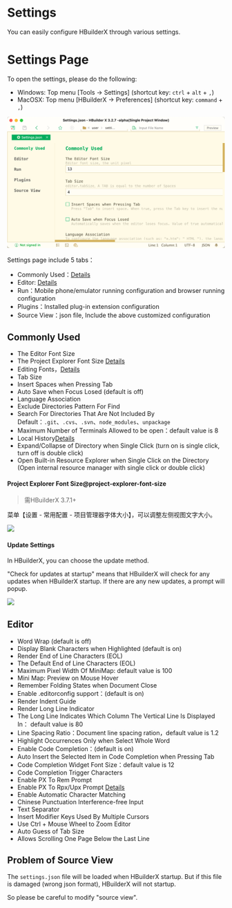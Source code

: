 # Settings

You can easily configure HBuilderX through various settings.

# Settings Page

To open the settings, please do the following:

- Windows: Top menu [Tools -> Settings] (shortcut key: `ctrl` + `alt` + `,`)
- MacOSX: Top menu [HBuilderX -> Preferences] (shortcut key: `command` + `,`)

<img src="/static/snapshots/tutorial/settings/settings.en.png" class="hd-img" />

Settings page include 5 tabs：

- Commonly Used：[Details](/Tutorial/setting?id=CommonlyUsed)
- Editor: [Details](/Tutorial/setting?id=Editor)
- Run：Mobile phone/emulator running configuration and browser running configuration
- Plugins：Installed plug-in extension configuration
- Source View：json file, Include the above customized configuration

## Commonly Used

- The Editor Font Size
- The Project Explorer Font Size [Details](#project-explorer-font-size)
- Editing Fonts，[Details](/Tutorial/settings/font)
- Tab Size
- Insert Spaces when Pressing Tab
- Auto Save when Focus Losed (default is off)
- Language Association
- Exclude Directories Pattern For Find
- Search For Directories That Are Not Included By Default：`.git`、`.cvs`、`.svn`、`node_modules`、`unpackage`
- Maximum Number of Terminals Allowed to be open：default value is 8
- Local History[Details](/Tutorial/UserGuide/LocalHistory)
- Expand/Collapse of Directory when Single Click (turn on is single click, turn off is double click)
- Open Built-in Resource Explorer when Single Click on the Directory (Open internal resource manager with single click or double click)

#### Project Explorer Font Size@project-explorer-font-size

> 需HBuilderX 3.7.1+

菜单【设置 - 常用配置 - 项目管理器字体大小】，可以调整左侧视图文字大小。

<img src="https://web-assets.dcloud.net.cn/hbuilderx-doc/setting-left-view-fontsize.jpg" class="hd-img" />

#### Update Settings

In HBuilderX, you can choose the update method.

"Check for updates at startup" means that HBuilderX will check for any updates when HBuilderX startup. If there are any new updates, a prompt will popup.

<img src="/static/snapshots/tutorial/settings/upgrade_en.png" class="hd-img" />

## Editor

- Word Wrap (default is off)
- Display Blank Characters when Highlighted  (default is on)
- Render End of Line Characters (EOL)
- The Default End of Line Characters (EOL)
- Maximum Pixel Width Of MiniMap: default value is 100
- Mini Map: Preview on Mouse Hover
- Remember Folding States when Document Close
- Enable .editorconfig support：(default is on)
- Render Indent Guide
- Render Long Line Indicator
- The Long Line Indicates Which Column The Vertical Line Is Displayed In： default value is 80
- Line Spacing Ratio：Document line spacing ration，default value is 1.2
- Highlight Occurrences Only when Select Whole Word
- Enable Code Completion：(default is on)
- Auto Insert the Selected Item in Code Completion when Pressing Tab
- Code Completion Widget Font Size：default value is 12
- Code Completion Trigger Characters
- Enable PX To Rem Prompt
- Enable PX To Rpx/Upx Prompt [Details](/Tutorial/settings/px-upx)
- Enable Automatic Character Matching
- Chinese Punctuation Interference-free Input
- Text Separator
- Insert Modifier Keys Used By Multiple Cursors
- Use Ctrl + Mouse Wheel to Zoom Editor
- Auto Guess of Tab Size
- Allows Scrolling One Page Below the Last Line


## Problem of Source View

The `settings.json` file will be loaded when HBuilderX startup. But if this file is damaged (wrong json format), HBuilderX will not startup.

So please be careful to modify "source view".
